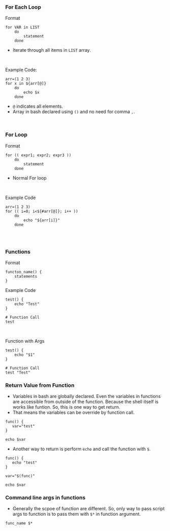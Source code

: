 ### For Each Loop
Format
```
for VAR in LIST
    do
        statement
    done
```
 - Iterate through all items in `LIST` array.

<br>

Example Code:
```
arr=(1 2 3)
for x in ${arr[@]}
    do
        echo $x
    done
```
 - `@` indicates all elements.
 - Array in bash declared using `()` and no need for comma `,`.

<br>

### For Loop
Format
```
for (( expr1; expr2; expr3 ))
    do
        statement
    done
```
 - Normal For loop

<br>

Example Code
```
arr=(1 2 3)
for (( i=0; i<${#arr[@]}; i++ ))
    do
        echo "${arr[i]}"
    done
        
```

<br>

### Functions
Format
```
functon_name() {
    statements
}
```

Example Code
```
test() {
    echo "Test"
}

# Function Call
test
```

<br>

Function with Args
```
test() {
    echo "$1"
}

# Function Call
test "Test"
```

### Return Value from Function
 - Variables in bash are globally declared. Even the variables in functions are accessible from outside of the function. Because the shell itself is works like funtion. So, this is one way to get return.
 - That means the variables can be override by function call.

 ```
 func() {
    var="test"
 }

 echo $var
 ```

 - Another way to return is perform `echo` and call the function with `$`.

 ```
 func() {
    echo "test"
 }

 var="$(func)"

 echo $var

 ```


### Command line args in functions
 - Generally the scpoe of function are different. So, only way to pass script args to function is to pass them with `$*` in function argument.

```
func_name $*
``` 
